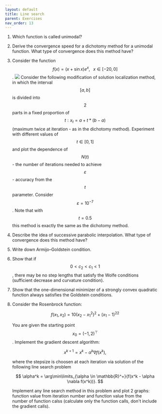 ```yaml
---
layout: default
title: Line search
parent: Exercises
nav_order: 13
---
```


1. Which function is called unimodal?
1. Derive the convergence speed for a dichotomy method for a unimodal function. What type of convergence does this method have?
1. Consider the function $$f(x) = (x + \sin x) e^x, \;\;\; x \in [-20, 0]$$. 
    ![](../Unimodal.svg)
    Consider the following modification of solution localization method, in which the interval $$[a,b]$$ is divided into $$2$$ parts in a fixed proportion of $$t: x_t = a + t*(b-a)$$ (maximum twice at iteration - as in the dichotomy method). Experiment with different values of $$t \in [0,1]$$ and plot the dependence of $$N (t)$$ - the number of iterations needed to achieve $$\varepsilon$$ - accuracy from the $$t$$ parameter. Consider $$\varepsilon = 10^{-7}$$. Note that with $$t = 0.5$$ this method is exactly the same as the dichotomy method.
1. Describe the idea of successive parabolic interpolation. What type of convergence does this method have?
1. Write down Armijo–Goldstein condition. 
1. Show that if $$0 < c_2 < c_1 < 1$$, there may be no step lengths that satisfy the Wolfe conditions (sufficient decrease and curvature condition).
1. Show that the one-dimensional minimizer of a strongly convex quadratic function
always satisfies the Goldstein conditions.
1. Consider the Rosenbrock function: 
    
    $$
    f(x_1, x_2) =  10(x_2 − x_1^2)^2 + (x_1 − 1)^22
    $$
    
    You are given the starting point $$x_0 = (-1, 2)^\top$$. Implement the gradient descent algorithm:
    
    $$
    x^{k+1} = x^k - \alpha^k \nabla f(x^k),
    $$
    
    where the stepsize is choosen at each iteration via solution of the following line search problem
    
    $$
    \alpha^k = \arg\min\limits_{\alpha \in \mathbb{R}^+}{f(x^k - \alpha \nabla f(x^k))}.
    $$
    
    Implement any line search method in this problem and plot 2 graphs: function value from iteration number and function value from the number of function calss (calculate only the function calls, don't include the gradient calls).
